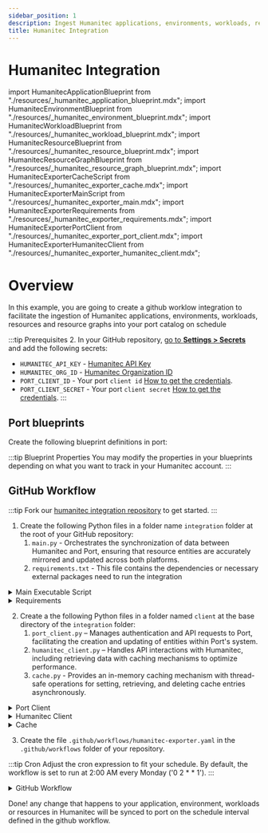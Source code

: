 ```yaml
---
sidebar_position: 1
description: Ingest Humanitec applications, environments, workloads, resources and resource graphs into your catalog
title: Humanitec Integration
---
```


# Humanitec Integration

import HumanitecApplicationBlueprint from "./resources/\_humanitec_application_blueprint.mdx";
import HumanitecEnvironmentBlueprint from "./resources/_humanitec_environment_blueprint.mdx";
import HumanitecWorkloadBlueprint from "./resources/_humanitec_workload_blueprint.mdx";
import HumanitecResourceBlueprint from "./resources/_humanitec_resource_blueprint.mdx";
import HumanitecResourceGraphBlueprint from "./resources/_humanitec_resource_graph_blueprint.mdx";
import HumanitecExporterCacheScript from "./resources/_humanitec_exporter_cache.mdx";
import HumanitecExporterMainScript from "./resources/_humanitec_exporter_main.mdx";
import HumanitecExporterRequirements from "./resources/_humanitec_exporter_requirements.mdx";
import HumanitecExporterPortClient from "./resources/_humanitec_exporter_port_client.mdx";
import HumanitecExporterHumanitecClient from "./resources/_humanitec_exporter_humanitec_client.mdx";

# Overview 

In this example, you are going to create a github worklow integration to facilitate the ingestion of Humanitec applications, environments, workloads, resources and resource graphs into your port catalog on schedule

:::tip Prerequisites
2. In your GitHub repository, [go to **Settings > Secrets**](https://docs.github.com/en/actions/security-guides/using-secrets-in-github-actions#creating-secrets-for-a-repository) and add the following secrets:
   - `HUMANITEC_API_KEY` - [Humanitec API Key](https://developer.humanitec.com/platform-orchestrator/reference/api-references/#authentication)
   - `HUMANITEC_ORG_ID` - [Humanitec Organization ID](https://developer.humanitec.com/concepts/organizations/)
   - `PORT_CLIENT_ID` - Your port `client id` [How to get the credentials](https://docs.getport.io/build-your-software-catalog/sync-data-to-catalog/api/#find-your-port-credentials).
   - `PORT_CLIENT_SECRET` - Your port `client secret` [How to get the credentials](https://docs.getport.io/build-your-software-catalog/sync-data-to-catalog/api/#find-your-port-credentials).
:::

## Port blueprints

Create the following blueprint definitions in port:

<HumanitecApplicationBlueprint/>

<HumanitecEnvironmentBlueprint/>

<HumanitecWorkloadBlueprint/>

<HumanitecResourceBlueprint/>

<HumanitecResourceGraphBlueprint/>

:::tip Blueprint Properties
You may modify the properties in your blueprints depending on what you want to track in your Humanitec account.
:::

## GitHub Workflow

:::tip
Fork our [humanitec integration repository](https://github.com/port-labs/humanitec-integration-script.git) to get started.
:::
1. Create the following Python files in a folder name `integration` folder at the root of your GitHub repository:
    1. `main.py` - Orchestrates the synchronization of data between Humanitec and Port, ensuring that resource entities are accurately mirrored and updated across both platforms.
    2. `requirements.txt` - This file contains the dependencies or necessary external packages need to run the integration
  
<details>
<summary>Main Executable Script</summary>

<HumanitecExporterMainScript/>

</details>

<details>
<summary>Requirements</summary>

<HumanitecExporterRequirements/>

</details>

2. Create a the following Python files in a folder named `client` at the base directory of the `integration` folder:
    1. `port_client.py` – Manages authentication and API requests to Port, facilitating the creation and updating of entities within Port's system.
    2. `humanitec_client.py` – Handles API interactions with Humanitec, including retrieving data with caching mechanisms to optimize performance.
    3. `cache.py` - Provides an in-memory caching mechanism with thread-safe operations for setting, retrieving, and deleting cache entries asynchronously.

<details>
<summary>Port Client</summary>

<HumanitecExporterPortClient/>

</details>

<details>
<summary>Humanitec Client</summary>

<HumanitecExporterHumanitecClient/>

</details>


<details>
<summary>Cache</summary>

<HumanitecExporterCacheScript/>

</details>

3. Create the file `.github/workflows/humanitec-exporter.yaml` in the `.github/workflows` folder of your repository.

:::tip Cron
Adjust the cron expression to fit your schedule. By default, the workflow is set to run at 2:00 AM every Monday ('0 2 * * 1').
:::

<details>
<summary>GitHub Workflow</summary>

```yaml showLineNumbers title="humanitec-exporter.yaml"
name: Ingest Humanitec Integration Resources

on:
  schedule:
    - cron: '0 2 * * 1'
  workflow_dispatch:

jobs:
  ingest-humanitec-resources: 
    runs-on: ubuntu-latest
    steps:
      - name: Checkout code
        uses: actions/checkout@v4

      - name: Set up Python
        uses: actions/setup-python@v5
        with:
          python-version: '3.x'

      - name: Install Python dependencies
        run: |
          python -m pip install --upgrade pip
          pip install -r requirements.txt
      
      - name: Ingest Entities to Port
        env:
            PORT_CLIENT_ID: ${{ secrets.PORT_CLIENT_ID }}
            PORT_CLIENT_SECRET: ${{ secrets.PORT_CLIENT_SECRET }}
            API_KEY: ${{ secrets.HUMANITEC_API_KEY }}
            ORG_ID: ${{secrets.HUMANITEC_ORG_ID }}    
        run: |
          python integration/main.py
```

</details>


Done! any change that happens to your application, environment, workloads or resources in Humanitec will be synced to port on the schedule interval defined in the github workflow.